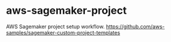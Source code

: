 # aws-sagemaker-project
AWS Sagemaker project setup workflow.
https://github.com/aws-samples/sagemaker-custom-project-templates
